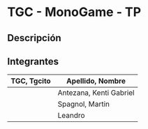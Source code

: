 # TGC - MonoGame - TP

## Descripción


## Integrantes

TGC, Tgcito  |  Apellido, Nombre
------------ | -------------
| | Antezana, Kenti Gabriel |
| |Spagnol, Martin |
| | Leandro|

